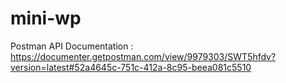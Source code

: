 # mini-wp
Postman API Documentation : https://documenter.getpostman.com/view/9979303/SWT5hfdv?version=latest#52a4645c-751c-412a-8c95-beea081c5510